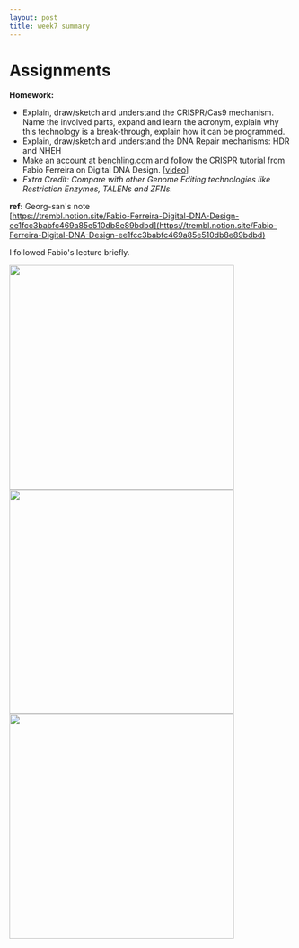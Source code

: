 ```yaml
---
layout: post
title: week7 summary
---
```


# Assignments  
**Homework:**  
- Explain, draw/sketch and understand the CRISPR/Cas9 mechanism. Name the involved parts, expand and learn the acronym, explain why this technology is a break-through, explain how it can be programmed.
- Explain, draw/sketch and understand the DNA Repair mechanisms: HDR and NHEH
- Make an account at [benchling.com](http://benchling.com/) and follow the CRISPR tutorial from Fabio Ferreira on Digital DNA Design. [[video](https://vimeo.com/696442612)]
- *Extra Credit: Compare with other Genome Editing technologies like Restriction Enzymes, TALENs and ZFNs.*
  
**ref:** Georg-san's note  
[https://trembl.notion.site/Fabio-Ferreira-Digital-DNA-Design-ee1fcc3babfc469a85e510db8e89bdbd](https://trembl.notion.site/Fabio-Ferreira-Digital-DNA-Design-ee1fcc3babfc469a85e510db8e89bdbd)  
  
I followed Fabio's lecture briefly.  
  
<img src="{{ site.baseurl }}/images/week7sum-01.png" alt="" width="400"/>   
<img src="{{ site.baseurl }}/images/week7sum-02.png" alt="" width="400"/>   
<img src="{{ site.baseurl }}/images/week7sum-03.png" alt="" width="400"/>   